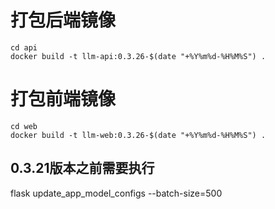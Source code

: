 # 打包后端镜像
```
cd api
docker build -t llm-api:0.3.26-$(date "+%Y%m%d-%H%M%S") .
```
# 打包前端镜像
```
cd web
docker build -t llm-web:0.3.26-$(date "+%Y%m%d-%H%M%S") .
```
## 0.3.21版本之前需要执行
flask update_app_model_configs --batch-size=500